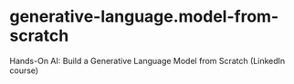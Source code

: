 # generative-language.model-from-scratch
Hands-On AI: Build a Generative Language Model from Scratch (LinkedIn course)
